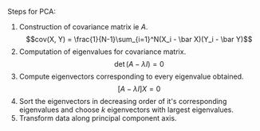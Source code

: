 Steps for PCA:
1. Construction of covariance matrix ie $A$. $$cov(X, Y) = \frac{1}{N-1}\sum_{i=1}^N(X_i - \bar X)(Y_i - \bar Y)$$
2. Computation of eigenvalues for covariance matrix. $$\det (A - \lambda I) = 0$$
3. Compute eigenvectors corresponding to every eigenvalue obtained. $$[A - \lambda I]X = 0$$
4. Sort the eigenvectors in decreasing order of it's corresponding eigenvalues and choose $k$ eigenvectors with largest eigenvalues.
5. Transform data along principal component axis.